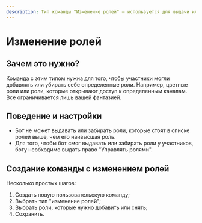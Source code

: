 ```yaml
---
description: Тип команды "Изменение ролей" — используется для выдачи или снятия ролей.
---
```


# Изменение ролей

## Зачем это нужно?

Команда с этим типом нужна для того, чтобы участники могли добавлять или убирать себе определенные роли. Например, цветные роли или роли, которые открывают доступ к определенным каналам. Все ограничивается лишь вашей фантазией.

## Поведение и настройки

* Бот не может выдавать или забирать роли, которые стоят в списке ролей выше, чем его наивысшая роль.
* Для того, чтобы бот смог выдавать или забирать роли у участников, боту необходимо выдать право "Управлять ролями".

## Создание команды с изменением ролей

Несколько простых шагов:

1. Создать новую пользовательскую команду;
2. Выбрать тип "изменение ролей";
3. Выбрать роли, которые нужно добавить или снять;
4. Сохранить.



